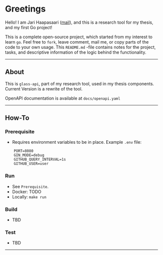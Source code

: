 # Greetings

Hello! I am Jari Haapasaari ([mail](mailto:haapjari@gmail.com)), and this is a research tool for my thesis, and my first Go project! 

This is a complete open-source project, which started from my interest to learn `go`. Feel free to `fork`, leave comment, mail me, or copy parts of the code to your own usage. This `README.md` -file contains notes for the project, tasks, and descriptive information of the logic behind the functionality.

---

## About

This is `glass-api`, part of my research tool, used in my thesis components. Current Version is a rewrite of the tool.

OpenAPI documentation is available at `docs/openapi.yaml`

---

## How-To

### Prerequisite

- Requires environment variables to be in place. Example `.env` file:

```
    PORT=8080
    GIN_MODE=debug
    GITHUB_QUERY_INTERVAL=1s
    GITHUB_USER=user
```

### Run

- See `Prerequisite`.
- Docker: TODO
- Locally: `make run`

### Build

- TBD

### Test

- TBD

---
